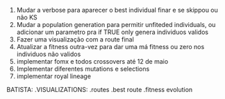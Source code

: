 1. Mudar a verbose para aparecer o best individual finar e se skippou ou não KS
2. Mudar a population generation para permitir unfiteded individuals, ou adicionar um parametro pra if TRUE only genera individuos validos 
3. Fazer uma visualização com a route final 
4. Atualizar a fitness outra-vez para dar uma má fitness ou zero nos individuos não validos 
5. implementar fomx e todos crossovers até 12 de maio 
6. Implementar diferentes mutations e selections
7. implementar royal lineage

BATISTA:
.VISUALIZATIONS:
    .routes
    .best route
    .fitness evolution
    